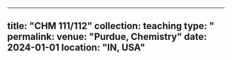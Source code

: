 
---
title: "CHM 111/112"
collection: teaching
type: "
permalink: 
venue: "Purdue, Chemistry"
date: 2024-01-01
location: "IN, USA"
---


